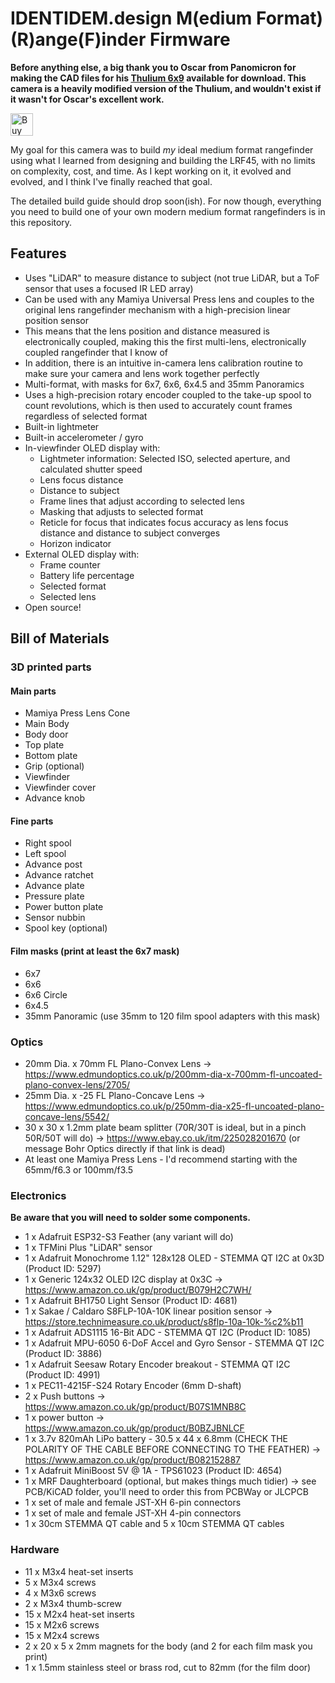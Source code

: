 # IDENTIDEM.design M(edium Format) (R)ange(F)inder Firmware

**Before anything else, a big thank you to Oscar from Panomicron for making the CAD files for his [Thulium 6x9](https://www.panomicron.com/thulium) available for download. This camera is a heavily modified version of the Thulium, and wouldn't exist if it wasn't for Oscar's excellent work.**

<a href='https://ko-fi.com/H2H0XO3UM' target='_blank'><img height='36' style='border:0px;height:36px;' src='https://storage.ko-fi.com/cdn/kofi5.png?v=3' border='0' alt='Buy Me a Coffee at ko-fi.com' /></a>

My goal for this camera was to build _my_ ideal medium format rangefinder using what I learned from designing and building the LRF45, with no limits on complexity, cost, and time. As I kept working on it, it evolved and evolved, and I think I've finally reached that goal.

The detailed build guide should drop soon(ish). For now though, everything you need to build one of your own modern medium format rangefinders is in this repository.

## Features
- Uses "LiDAR" to measure distance to subject (not true LiDAR, but a ToF sensor that uses a focused IR LED array) 
- Can be used with any Mamiya Universal Press lens and couples to the original lens rangefinder mechanism with a high-precision linear position sensor
- This means that the lens position and distance measured is electronically coupled, making this the first multi-lens, electronically coupled rangefinder that I know of
- In addition, there is an intuitive in-camera lens calibration routine to make sure your camera and lens work together perfectly
- Multi-format, with masks for 6x7, 6x6, 6x4.5 and 35mm Panoramics
- Uses a high-precision rotary encoder coupled to the take-up spool to count revolutions, which is then used to accurately count frames regardless of selected format
- Built-in lightmeter
- Built-in accelerometer / gyro
- In-viewfinder OLED display with:
  - Lightmeter information: Selected ISO, selected aperture, and calculated shutter speed
  - Lens focus distance
  - Distance to subject
  - Frame lines that adjust according to selected lens
  - Masking that adjusts to selected format
  - Reticle for focus that indicates focus accuracy as lens focus distance and distance to subject converges
  - Horizon indicator
- External OLED display with:
  - Frame counter
  - Battery life percentage
  - Selected format
  - Selected lens
- Open source! 


## Bill of Materials
### 3D printed parts
#### Main parts
- Mamiya Press Lens Cone
- Main Body
- Body door
- Top plate
- Bottom plate
- Grip (optional)
- Viewfinder
- Viewfinder cover
- Advance knob

#### Fine parts
- Right spool
- Left spool
- Advance post
- Advance ratchet
- Advance plate
- Pressure plate
- Power button plate
- Sensor nubbin
- Spool key (optional)

#### Film masks (print at least the 6x7 mask)
- 6x7
- 6x6
- 6x6 Circle
- 6x4.5
- 35mm Panoramic (use 35mm to 120 film spool adapters with this mask)

### Optics
- 20mm Dia. x 70mm FL Plano-Convex Lens -> https://www.edmundoptics.co.uk/p/200mm-dia-x-700mm-fl-uncoated-plano-convex-lens/2705/
- 25mm Dia. x -25 FL Plano-Concave Lens -> https://www.edmundoptics.co.uk/p/250mm-dia-x25-fl-uncoated-plano-concave-lens/5542/
- 30 x 30 x 1.2mm plate beam splitter (70R/30T is ideal, but in a pinch 50R/50T will do) -> https://www.ebay.co.uk/itm/225028201670 (or message Bohr Optics directly if that link is dead)
- At least one Mamiya Press Lens - I'd recommend starting with the 65mm/f6.3 or 100mm/f3.5

### Electronics
**Be aware that you will need to solder some components.**

- 1 x Adafruit ESP32-S3 Feather (any variant will do)
- 1 x TFMini Plus "LiDAR" sensor
- 1 x Adafruit Monochrome 1.12" 128x128 OLED - STEMMA QT I2C at 0x3D (Product ID: 5297)
- 1 x Generic 124x32 OLED I2C display at 0x3C -> https://www.amazon.co.uk/gp/product/B079H2C7WH/
- 1 x Adafruit BH1750 Light Sensor (Product ID: 4681)
- 1 x Sakae / Caldaro S8FLP-10A-10K linear position sensor -> https://store.technimeasure.co.uk/product/s8flp-10a-10k-%c2%b11
- 1 x Adafruit ADS1115 16-Bit ADC - STEMMA QT I2C (Product ID: 1085)
- 1 x Adafruit MPU-6050 6-DoF Accel and Gyro Sensor - STEMMA QT I2C (Product ID: 3886)
- 1 x Adafruit Seesaw Rotary Encoder breakout - STEMMA QT I2C  (Product ID: 4991)
- 1 x PEC11-4215F-S24 Rotary Encoder (6mm D-shaft)
- 2 x Push buttons -> https://www.amazon.co.uk/gp/product/B07S1MNB8C
- 1 x power button -> https://www.amazon.co.uk/gp/product/B0BZJBNLCF
- 1 x 3.7v 820mAh LiPo battery - 30.5 x 44 x 6.8mm (CHECK THE POLARITY OF THE CABLE BEFORE CONNECTING TO THE FEATHER) -> https://www.amazon.co.uk/gp/product/B082152887
- 1 x Adafruit MiniBoost 5V @ 1A - TPS61023 (Product ID: 4654)
- 1 x MRF Daughterboard (optional, but makes things much tidier) -> see PCB/KiCAD folder, you'll need to order this from PCBWay or JLCPCB
- 1 x set of male and female JST-XH 6-pin connectors
- 1 x set of male and female JST-XH 4-pin connectors
- 1 x 30cm STEMMA QT cable and 5 x 10cm STEMMA QT cables

### Hardware
- 11 x M3x4 heat-set inserts
- 5 x M3x4 screws
- 4 x M3x6 screws
- 2 x M3x4 thumb-screw
- 15 x M2x4 heat-set inserts
- 15 x M2x6 screws
- 15 x M2x4 screws
- 2 x 20 x 5 x 2mm magnets for the body (and 2 for each film mask you print)
- 1 x 1.5mm stainless steel or brass rod, cut to 82mm (for the film door)
